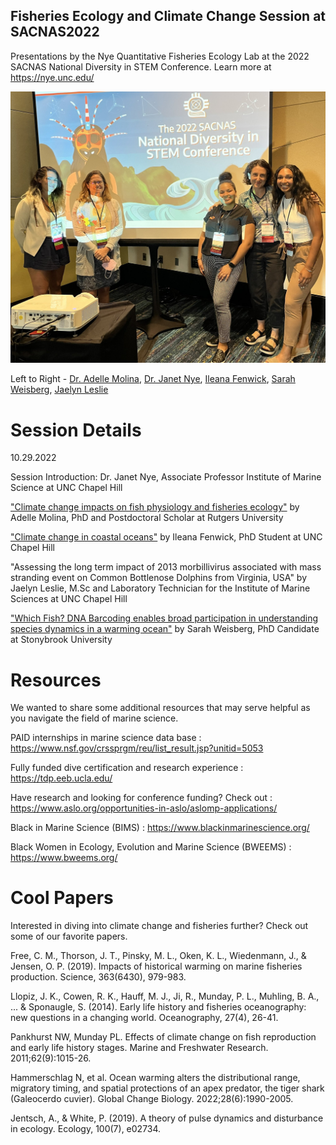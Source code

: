 ## Fisheries Ecology and Climate Change Session at SACNAS2022
Presentations by the Nye Quantitative Fisheries Ecology Lab at the 2022 SACNAS National Diversity in STEM Conference. Learn more at https://nye.unc.edu/

![](sacnas_photo.jpeg)

Left to Right - [Dr. Adelle Molina](https://twitter.com/Adelleines), [Dr. Janet Nye](https://twitter.com/drjanetnye), [Ileana Fenwick](https://twitter.com/_ileanaf), [Sarah Weisberg](https://twitter.com/weisberg_sarah), [Jaelyn Leslie](https://twitter.com/Jaelyn_Leslie) 

# Session Details 

10.29.2022 

Session Introduction: Dr. Janet Nye, Associate Professor Institute of Marine Science at UNC Chapel Hill 

["Climate change impacts on fish physiology and fisheries ecology"](https://rawcdn.githack.com/IleanaF/FisheriesEcology_SACNAS2022/f7e9db207ebe91f8c134204b1cb8c2ec353d30bd/Molina%20SACNAS%2022%20CC%20impacts%20physio%20&%20ecology.pdf) by Adelle Molina, PhD and Postdoctoral Scholar at Rutgers University 

["Climate change in coastal oceans"](https://rawcdn.githack.com/IleanaF/FisheriesEcology_SACNAS2022/f7e9db207ebe91f8c134204b1cb8c2ec353d30bd/Fenwick_ClimateChange.pdf) by Ileana Fenwick, PhD Student at UNC Chapel Hill 

"Assessing the long term impact of 2013 morbillivirus associated with mass stranding event on Common Bottlenose Dolphins from Virginia, USA" by Jaelyn Leslie, M.Sc and Laboratory Technician for the Institute of Marine Sciences at UNC Chapel Hill 

["Which Fish? DNA Barcoding enables broad participation in understanding species dynamics in a warming ocean"](https://rawcdn.githack.com/IleanaF/FisheriesEcology_SACNAS2022/6069dfe78080fc9eebf91ae7995e84040361e003/Weisberg_SACNAS_Which_Fish.pdf) by Sarah Weisberg, PhD Candidate at Stonybrook University


# Resources 
We wanted to share some additional resources that may serve helpful as you navigate the field of marine science.

PAID internships in marine science data base : https://www.nsf.gov/crssprgm/reu/list_result.jsp?unitid=5053

Fully funded dive certification and research experience : https://tdp.eeb.ucla.edu/

Have research and looking for conference funding? Check out : https://www.aslo.org/opportunities-in-aslo/aslomp-applications/

Black in Marine Science (BIMS) : https://www.blackinmarinescience.org/

Black Women in Ecology, Evolution and Marine Science (BWEEMS) : https://www.bweems.org/

# Cool Papers 
Interested in diving into climate change and fisheries further? Check out some of our favorite papers. 

Free, C. M., Thorson, J. T., Pinsky, M. L., Oken, K. L., Wiedenmann, J., & Jensen, O. P. (2019). Impacts of historical warming on marine fisheries production. Science, 363(6430), 979-983.

Llopiz, J. K., Cowen, R. K., Hauff, M. J., Ji, R., Munday, P. L., Muhling, B. A., ... & Sponaugle, S. (2014). Early life history and fisheries oceanography: new questions in a changing world. Oceanography, 27(4), 26-41.

Pankhurst NW, Munday PL. Effects of climate change on fish reproduction and early life history stages. Marine and Freshwater Research. 2011;62(9):1015-26.

Hammerschlag N, et al. Ocean warming alters the distributional range, migratory timing, and spatial protections of an apex predator, the tiger shark (Galeocerdo cuvier). Global Change Biology. 2022;28(6):1990-2005.

Jentsch, A., & White, P. (2019). A theory of pulse dynamics and disturbance in ecology. Ecology, 100(7), e02734.
